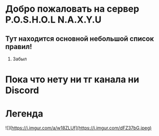 # Добро пожаловать на сервер P.O.S.H.O.L  N.A.X.Y.U

## Тут находится основной небольшой список правил!

1. Забыл

# Пока что нету ни тг канала ни Discord


# Легенда
![](https://i.imgur.com/a/w18ZLUf](https://i.imgur.com/dFZ37bG.jpeg)
